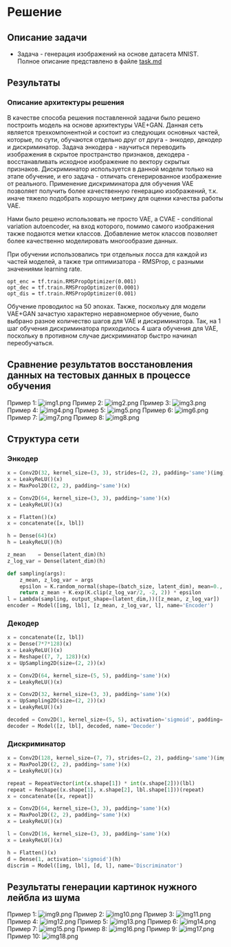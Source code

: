 # Решение
## Описание задачи
* Задача - генерация изображений на основе датасета MNIST. <br/>
Полное описание представлено в файле [task.md](task.md)


## Результаты
### Описание архитектуры решения
В качестве способа решения поставленной задачи было решено построить модель на основе архитектуры VAE+GAN. Данная сеть является трехкомпонентной и состоит из следующих основных частей, которые, по сути, обучаются отдельно друг от друга - энкодер, декодер и дискриминатор. Задача энкодера - научиться переводить изображения в скрытое пространство признаков, декодера - восстанавливать исходное изображение по вектору скрытых признаков. Дискриминатор используется в данной модели только на этапе обучение, и его задача - отличать сгенерированное изображение от реального. Применение дискриминатора для обучения VAE позволяет получить более качественную генерацию изображений, т.к. иначе тяжело подобрать хорошую метрику для оценки качества работы VAE. 

Нами было решено использовать не просто VAE, а CVAE - conditional variation autoencoder, на вход которого, помимо самого изображения также подаются метки классов. Добавление меток классов позволяет более качественно моделировать многообразие данных.

При обучении использовались три отдельных лосса для каждой из частей моделей, а также три оптимизатора - RMSProp, с разными значениями learning rate.

```
opt_enc = tf.train.RMSPropOptimizer(0.001)
opt_dec = tf.train.RMSPropOptimizer(0.0001)
opt_dis = tf.train.RMSPropOptimizer(0.001)
```

Обучение проводилос на 50 эпохах.
Также, поскольку для модели VAE+GAN зачастую характерно неравномерное обучение, было выбрано разное количество шагов для VAE и дискриминатора. Так, на 1 шаг обучения дискриминатора приходилось 4 шага обучения для VAE, поскольку в противном случае дискриминатор быстро начинал переобучаться.


## Сравнение результатов восстановления данных на тестовых данных в процессе обучения
Пример 1:
![img1.png](assets/img1.png)
Пример 2:
![img2.png](assets/img2.png)
Пример 3:
![img3.png](assets/img3.png)
Пример 4:
![img4.png](assets/img4.png)
Пример 5:
![img5.png](assets/img5.png)
Пример 6:
![img6.png](assets/img6.png)
Пример 7:
![img7.png](assets/img7.png)
Пример 8:
![img8.png](assets/img8.png)



## Структура сети
### Энкодер
```python
x = Conv2D(32, kernel_size=(3, 3), strides=(2, 2), padding='same')(img)
x = LeakyReLU()(x)
x = MaxPool2D((2, 2), padding='same')(x)

x = Conv2D(64, kernel_size=(3, 3), padding='same')(x)
x = LeakyReLU()(x)

x = Flatten()(x)
x = concatenate([x, lbl])

h = Dense(64)(x)
h = LeakyReLU()(h)

z_mean    = Dense(latent_dim)(h)
z_log_var = Dense(latent_dim)(h)

def sampling(args):
    z_mean, z_log_var = args
    epsilon = K.random_normal(shape=(batch_size, latent_dim), mean=0., stddev=1.0)
    return z_mean + K.exp(K.clip(z_log_var/2, -2, 2)) * epsilon
l = Lambda(sampling, output_shape=(latent_dim,))([z_mean, z_log_var])
encoder = Model([img, lbl], [z_mean, z_log_var, l], name='Encoder')
```

### Декодер
```python
x = concatenate([z, lbl])
x = Dense(7*7*128)(x)
x = LeakyReLU()(x)
x = Reshape((7, 7, 128))(x)
x = UpSampling2D(size=(2, 2))(x)

x = Conv2D(64, kernel_size=(5, 5), padding='same')(x)
x = LeakyReLU()(x)

x = Conv2D(32, kernel_size=(3, 3), padding='same')(x)
x = UpSampling2D(size=(2, 2))(x)
x = LeakyReLU()(x)

decoded = Conv2D(1, kernel_size=(5, 5), activation='sigmoid', padding='same')(x)
decoder = Model([z, lbl], decoded, name='Decoder')
```

### Дискриминатор
```python
x = Conv2D(128, kernel_size=(7, 7), strides=(2, 2), padding='same')(img)
x = MaxPool2D((2, 2), padding='same')(x)
x = LeakyReLU()(x)

repeat = RepeatVector(int(x.shape[1]) * int(x.shape[2]))(lbl)
repeat = Reshape((x.shape[1], x.shape[2], lbl.shape[1]))(repeat)
x = concatenate([x, repeat])

x = Conv2D(64, kernel_size=(3, 3), padding='same')(x)
x = MaxPool2D((2, 2), padding='same')(x)
x = LeakyReLU()(x)

l = Conv2D(16, kernel_size=(3, 3), padding='same')(x)
x = LeakyReLU()(x)

h = Flatten()(x)
d = Dense(1, activation='sigmoid')(h)
discrim = Model([img, lbl], [d, l], name='Discriminator')
```
## Результаты генерации картинок нужного лейбла из шума

Пример 1:
![img9.png](assets/img9.png)
Пример 2:
![img10.png](assets/img10.png)
Пример 3:
![img11.png](assets/img11.png)
Пример 4:
![img12.png](assets/img12.png)
Пример 5:
![img13.png](assets/img13.png)
Пример 6:
![img14.png](assets/img14.png)
Пример 7:
![img15.png](assets/img15.png)
Пример 8:
![img16.png](assets/img16.png)
Пример 9:
![img17.png](assets/img17.png)
Пример 10:
![img18.png](assets/img18.png)
